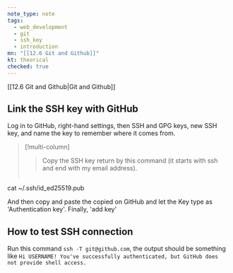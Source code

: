 ```yaml
---
note_type: note
tags:
  - web_development
  - git
  - ssh_key
  - introduction
mn: "[[12.6 Git and Github]]"
kt: theorical
checked: true
---
```

[[12.6 Git and Github|Git and Github]]

## Link the SSH key with GitHub
Log in to GitHub, right-hand settings, then SSH and GPG keys, new SSH key, and name the key to remember where it comes from. 

>[!multi-column]
>
>>Copy the SSH key return by this command (it starts with ssh and end with my email address).
>
>>```bash
cat ~/.ssh/id_ed25519.pub

And then copy and paste the copied on GitHub and let the Key type as 'Authentication key'. Finally, 'add key'

## How to test SSH connection
Run this command `ssh -T git@github.com`, the output should be something like `Hi USERNAME! You've successfully authenticated, but GitHub does not provide shell access.`

